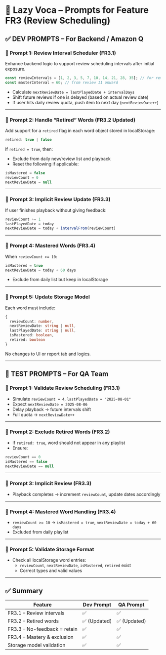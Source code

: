 # 📄 Lazy Voca – Prompts for Feature FR3 (Review Scheduling)

## ✅ DEV PROMPTS – For Backend / Amazon Q

### 🧩 Prompt 1: Review Interval Scheduler (FR3.1)
Enhance backend logic to support review scheduling intervals after initial exposure.

```ts
const reviewIntervals = [1, 2, 3, 5, 7, 10, 14, 21, 28, 35]; // for reviews 1-10
const masterInterval = 60; // from review 11 onward
```

- Calculate `nextReviewDate = lastPlayedDate + intervalDays`
- Shift future reviews if one is delayed (based on actual review date)
- If user hits daily review quota, push item to next day (`nextReviewDate++`)

---

### 🧩 Prompt 2: Handle “Retired” Words (FR3.2 Updated)
Add support for a `retired` flag in each word object stored in localStorage:

```ts
retired: true | false
```

If `retired = true`, then:
- Exclude from daily new/review list and playback
- Reset the following if applicable:
```ts
isMastered = false
reviewCount = 0
nextReviewDate = null
```

---

### 🧩 Prompt 3: Implicit Review Update (FR3.3)
If user finishes playback without giving feedback:
```ts
reviewCount += 1
lastPlayedDate = today
nextReviewDate = today + intervalFrom(reviewCount)
```

---

### 🧩 Prompt 4: Mastered Words (FR3.4)
When `reviewCount >= 10`:

```ts
isMastered = true
nextReviewDate = today + 60 days
```

- Exclude from daily list but keep in localStorage

---

### 🧩 Prompt 5: Update Storage Model
Each word must include:

```ts
{
  reviewCount: number,
  nextReviewDate: string | null,
  lastPlayedDate: string | null,
  isMastered: boolean,
  retired: boolean
}
```

No changes to UI or report tab and logics.

---

## 🧪 TEST PROMPTS – For QA Team

### 🧪 Prompt 1: Validate Review Scheduling (FR3.1)
- Simulate `reviewCount = 4`, `lastPlayedDate = "2025-08-01"`
- Expect `nextReviewDate = 2025-08-06`
- Delay playback → future intervals shift
- Full quota → `nextReviewDate++`

---

### 🧪 Prompt 2: Exclude Retired Words (FR3.2)
- If `retired: true`, word should not appear in any playlist
- Ensure:
```ts
reviewCount == 0
isMastered == false
nextReviewDate == null
```

---

### 🧪 Prompt 3: Implicit Review (FR3.3)
- Playback completes → increment `reviewCount`, update dates accordingly

---

### 🧪 Prompt 4: Mastered Word Handling (FR3.4)
- `reviewCount >= 10` → `isMastered = true`, `nextReviewDate = today + 60 days`
- Excluded from daily playlist

---

### 🧪 Prompt 5: Validate Storage Format
- Check all localStorage word entries:
  - `reviewCount`, `nextReviewDate`, `isMastered`, `retired` exist
  - Correct types and valid values

---

## ✅ Summary

| Feature | Dev Prompt | QA Prompt |
|--------|------------|-----------|
| FR3.1 – Review intervals | ✅ | ✅ |
| FR3.2 – Retired words | ✅ (Updated) | ✅ (Updated) |
| FR3.3 – No-feedback = retain | ✅ | ✅ |
| FR3.4 – Mastery & exclusion | ✅ | ✅ |
| Storage model validation | ✅ | ✅ |



